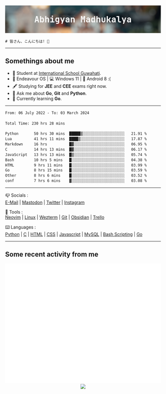 ![header](./header.png)
```
# 皆さん、こんにちは! 👋
```
---

## Somethings about me
- 📕 Student at [International School Guwahati](https://internationalschoolguwahati.com/).
- 🐧 Endeavour OS | 💻 Windows 11 | 🤖 Android 8 :(
- 🖋️ Studying for **JEE** and **CEE** exams right now.
- 💬 Ask me about **Go**, **Git** and **Python**.
- 🔭 Currently learning **Go**.

---

<!--START_SECTION:waka-->

```txt
From: 06 July 2022 - To: 03 March 2024

Total Time: 230 hrs 28 mins

Python       50 hrs 30 mins  █████▒░░░░░░░░░░░░░░░░░░░   21.91 %
Lua          41 hrs 11 mins  ████▒░░░░░░░░░░░░░░░░░░░░   17.87 %
Markdown     16 hrs          █▓░░░░░░░░░░░░░░░░░░░░░░░   06.95 %
C            14 hrs 13 mins  █▓░░░░░░░░░░░░░░░░░░░░░░░   06.17 %
JavaScript   13 hrs 13 mins  █▒░░░░░░░░░░░░░░░░░░░░░░░   05.74 %
Bash         10 hrs 5 mins   █░░░░░░░░░░░░░░░░░░░░░░░░   04.38 %
HTML         9 hrs 11 mins   █░░░░░░░░░░░░░░░░░░░░░░░░   03.99 %
Go           8 hrs 15 mins   █░░░░░░░░░░░░░░░░░░░░░░░░   03.59 %
Other        8 hrs 6 mins    █░░░░░░░░░░░░░░░░░░░░░░░░   03.52 %
conf         7 hrs 6 mins    ▓░░░░░░░░░░░░░░░░░░░░░░░░   03.08 %
```

<!--END_SECTION:waka-->

---

📪 Socials :<br>
[E-Mail](mailto:abhigyanmadhukalya@skiff.com) | [Mastodon](https://mstdn.social/@abhigyanmadhukalya) | [Twitter](https://twitter.com/abhimadhukalya) | [Instagram](https://www.instagram.com/abhigyan.madhukalya/)

🧰 Tools :<br>
[Neovim](https://neovim.oi) | [Linux](https://endeavouros.com/) | [Wezterm](https://wezfurlong.org/wezterm/index.html) | [Git](https://git-scm.com/) | [Obsidian](https://obsidian.md) | [Trello](https://trello.com)

⌨️ Languages :<br>
[Python](https://python.org) | [C](https://www.iso.org/standard/74528.html) | [HTML](https://html.spec.whatwg.org/) | [CSS](https://www.w3.org/Style/CSS/Overview.en.html) | [Javascript](https://developer.mozilla.org/en-US/docs/Web/javascript) | [MySQL](https://www.mysql.com/) | [Bash Scripting](https://www.gnu.org/software/bash/) | [Go](https://go.dev)

---

## Some recent activity from me
<p align="center">
  <img src="./github-metrics.svg" />
  <img src="https://github-profile-summary-cards.vercel.app/api/cards/profile-details?username=abhigyanmadhukalya&theme=github_dark" />
</p>

